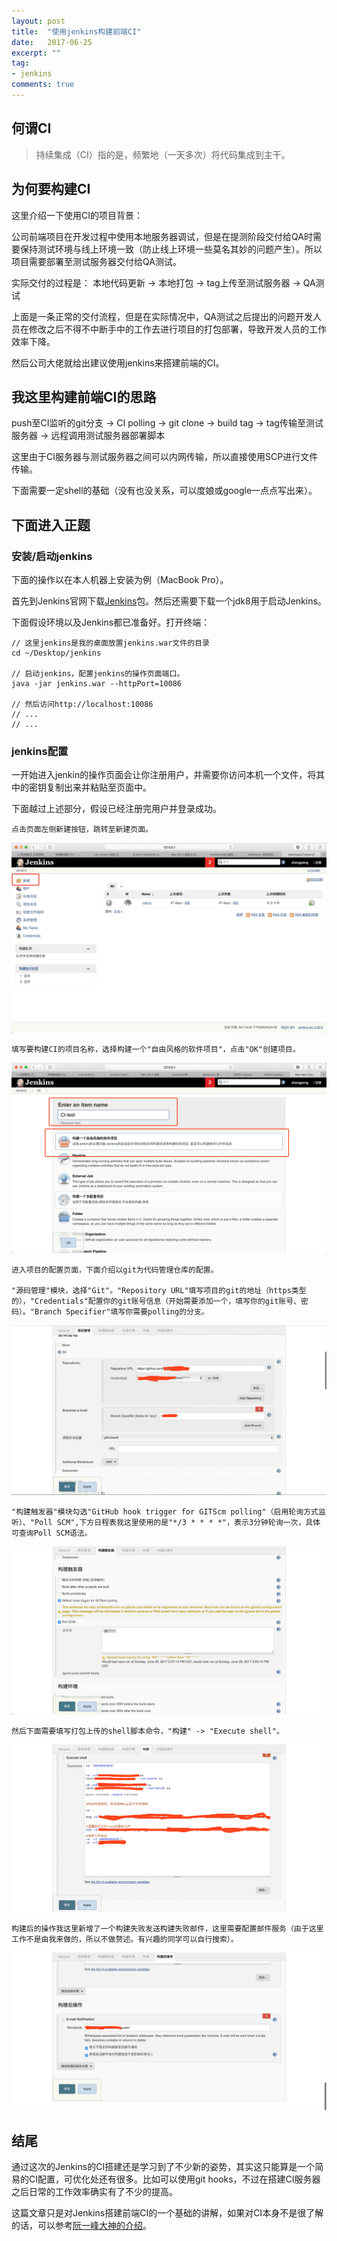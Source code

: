 ```yaml
---
layout: post
title:  "使用jenkins构建前端CI"
date:   2017-06-25
excerpt: ""
tag:
- jenkins
comments: true
---
```


## 何谓CI
>持续集成（CI）指的是，频繁地（一天多次）将代码集成到主干。

## 为何要构建CI
这里介绍一下使用CI的项目背景：
                 
公司前端项目在开发过程中使用本地服务器调试，但是在提测阶段交付给QA时需要保持测试环境与线上环境一致（防止线上环境一些莫名其妙的问题产生）。所以项目需要部署至测试服务器交付给QA测试。  
    
实际交付的过程是：
本地代码更新 -> 本地打包 -> tag上传至测试服务器 -> QA测试

上面是一条正常的交付流程，但是在实际情况中，QA测试之后提出的问题开发人员在修改之后不得不中断手中的工作去进行项目的打包部署，导致开发人员的工作效率下降。

然后公司大佬就给出建议使用jenkins来搭建前端的CI。
        
## 我这里构建前端CI的思路
      
push至CI监听的git分支 -> CI polling -> git clone -> build tag -> tag传输至测试服务器 -> 远程调用测试服务器部署脚本

这里由于CI服务器与测试服务器之间可以内网传输，所以直接使用SCP进行文件传输。

下面需要一定shell的基础（没有也没关系，可以度娘或google一点点写出来）。

## 下面进入正题

### 安装/启动jenkins
      
下面的操作以在本人机器上安装为例（MacBook Pro）。
      
首先到Jenkins官网下载[Jenkins](https://jenkins.io/download/)包。然后还需要下载一个jdk8用于启动Jenkins。

下面假设环境以及Jenkins都已准备好。打开终端：
    
    // 这里jenkins是我的桌面放置jenkins.war文件的目录
    cd ~/Desktop/jenkins

    // 启动jenkins，配置jenkins的操作页面端口。
    java -jar jenkins.war --httpPort=10086

    // 然后访问http://localhost:10086
    // ...
    // ...

### jenkins配置
一开始进入jenkin的操作页面会让你注册用户，并需要你访问本机一个文件，将其中的密钥复制出来并粘贴至页面中。
      
下面越过上述部分，假设已经注册完用户并登录成功。

    点击页面左侧新建按钮，跳转至新建页面。
      
![](/assets/img/jenkins/jenkins-1.png)
      
    填写要构建CI的项目名称，选择构建一个"自由风格的软件项目"，点击"OK"创建项目。

![](/assets/img/jenkins/jenkins-2.png)
      
    进入项目的配置页面，下面介绍以git为代码管理仓库的配置。
      
    "源码管理"模块，选择"Git"。"Repository URL"填写项目的git的地址（https类型的），"Credentials"配置你的git账号信息（开始需要添加一个，填写你的git账号、密码）。"Branch Specifier"填写你需要polling的分支。

![](/assets/img/jenkins/jenkins-3.png)
      
    "构建触发器"模块勾选"GitHub hook trigger for GITScm polling"（启用轮询方式监听）、"Poll SCM",下方日程表我这里使用的是"*/3 * * * *"，表示3分钟轮询一次，具体可查询Poll SCM语法。

![](/assets/img/jenkins/jenkins-4.png)

    然后下面需要填写打包上传的shell脚本命令，"构建" -> "Execute shell"。

![](/assets/img/jenkins/jenkins-5.png)

    构建后的操作我这里新增了一个构建失败发送构建失败邮件，这里需要配置邮件服务（由于这里工作不是由我来做的，所以不做赘述。有兴趣的同学可以自行搜索）。

![](/assets/img/jenkins/jenkins-6.png)

## 结尾

通过这次的Jenkins的CI搭建还是学习到了不少新的姿势，其实这只能算是一个简易的CI配置，可优化处还有很多。比如可以使用git hooks，不过在搭建CI服务器之后日常的工作效率确实有了不少的提高。
  
这篇文章只是对Jenkins搭建前端CI的一个基础的讲解，如果对CI本身不是很了解的话，可以参考[阮一峰大神的介绍](http://www.ruanyifeng.com/blog/2015/09/continuous-integration.html)。


